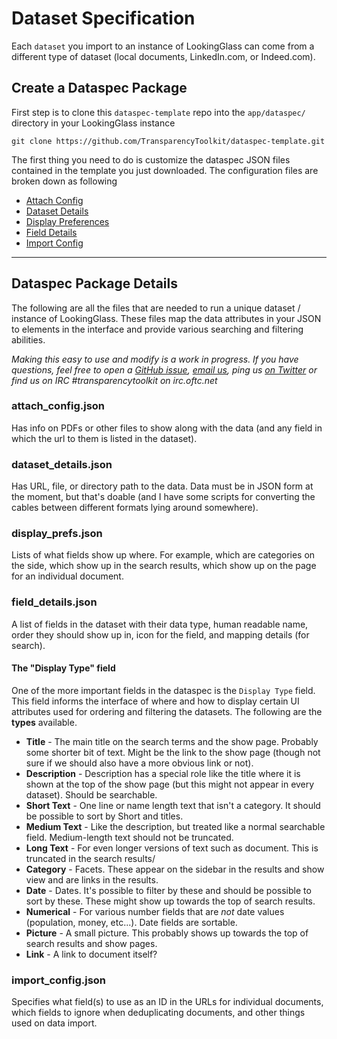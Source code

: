 Dataset Specification
=====================

Each `dataset` you import to an instance of LookingGlass can come from a different type of dataset (local documents, LinkedIn.com, or Indeed.com).

## Create a Dataspec Package

First step is to clone this `dataspec-template` repo into the `app/dataspec/` directory in your LookingGlass instance

```
git clone https://github.com/TransparencyToolkit/dataspec-template.git
```

The first thing you need to do is customize the dataspec JSON files contained in the template you just downloaded. The configuration files are broken down as following

- [Attach Config](#attach_config.json)
- [Dataset Details](#dataset_details.json)
- [Display Preferences](#display_prefs.json)
- [Field Details](#field_details.json)
- [Import Config](#import_config.json)

---

## Dataspec Package Details

The following are all the files that are needed to run a unique dataset / instance of LookingGlass. These files map the data attributes in your JSON to elements in the interface and provide various searching and filtering abilities.

*Making this easy to use and modify is a work in progress. If you have questions, feel free to open a [GitHub issue](https://github.com/TransparencyToolkit/LookingGlass/issues), [email us](mailto:info@transparencytoolkit.org), ping us [on Twitter](https://twitter.com/TransparencyKit) or find us on IRC #transparencytoolkit on irc.oftc.net*

### attach_config.json

Has info on PDFs or other files to show along with the data (and any field in which the url to them is listed in the
dataset).

### dataset_details.json

Has URL, file, or directory path to the data. Data must be in JSON form at the moment, but that's doable (and I have some
scripts for converting the cables between different formats lying around somewhere).

### display_prefs.json

Lists of what fields show up where. For example, which are categories on the side, which show up in the search results,
which show up on the page for an individual document.

### field_details.json

A list of fields in the dataset with their data type, human readable name, order they should show up in, icon for the
field, and mapping details (for search).

#### The "Display Type" field

One of the more important fields in the dataspec is the `Display Type` field. This field informs the interface of where and how to display certain UI attributes used for ordering and filtering the datasets. The following are the **types** available.

- **Title** - The main title on the search terms and the show page. Probably some shorter bit of text. Might be the link to the show page (though not sure if we should also have a more obvious link or not).
- **Description** - Description has a special role like the title where it is shown at the top of the show page (but this might not appear in every dataset). Should be searchable.
- **Short Text** - One line or name length text that isn't a category. It should be possible to sort by Short and titles.
- **Medium Text** - Like the description, but treated like a normal searchable field. Medium-length text should not be truncated.
- **Long Text** - For even longer versions of text such as document. This is truncated in the search results/
- **Category** - Facets. These appear on the sidebar in the results and show view and are links in the results.
- **Date** - Dates. It's possible to filter by these and should be possible to sort by these. These might show up towards the top of search results.
- **Numerical** - For various number fields that are *not* date values (population, money, etc...). Date fields are sortable.
- **Picture** - A small picture. This probably shows up towards the top of
search results and show pages.
- **Link** - A link to document itself?

### import_config.json

Specifies what field(s) to use as an ID in the URLs for individual documents, which fields to ignore when deduplicating
documents, and other things used on data import.
